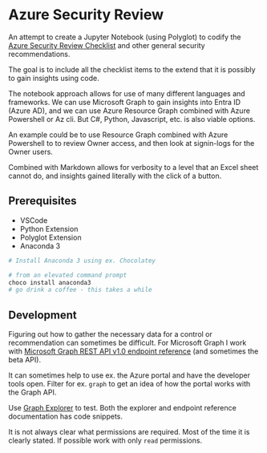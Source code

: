 # Azure Security Review

An attempt to create a Jupyter Notebook (using Polyglot) to codify the [Azure Security Review Checklist](https://github.com/Azure/review-checklists) and other general security recommendations.

The goal is to include all the checklist items to the extend that it is possibly to gain insights using code.

The notebook approach allows for use of many different languages and frameworks. We can use Microsoft Graph to gain insights into Entra ID (Azure AD), and we can use Azure Resource Graph combined with Azure Powershell or Az cli. But C#, Python, Javascript, etc. is also viable options.

An example could be to use Resource Graph combined with Azure Powershell to to review Owner access, and then look at signin-logs for the Owner users.

Combined with Markdown allows for verbosity to a level that an Excel sheet cannot do, and insights gained literally with the click of a button.

## Prerequisites

- VSCode
- Python Extension
- Polyglot Extension
- Anaconda 3

```powershell
# Install Anaconda 3 using ex. Chocolatey

# from an elevated command prompt
choco install anaconda3
# go drink a coffee - this takes a while
```

## Development

Figuring out how to gather the necessary data for a control or recommendation can sometimes be difficult. For Microsoft Graph I work with [Microsoft Graph REST API v1.0 endpoint reference](https://learn.microsoft.com/en-us/graph/api/overview?view=graph-rest-1.0) (and sometimes the beta API).

It can sometimes help to use ex. the Azure portal and have the developer tools open. Filter for ex. `graph` to get an idea of how the portal works with the Graph API.

Use [Graph Explorer](https://developer.microsoft.com/en-us/graph/graph-explorer) to test. Both the explorer and endpoint reference documentation has code snippets.

It is not always clear what permissions are required. Most of the time it is clearly stated. If possible work with only `read` permissions.